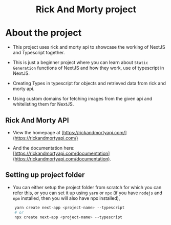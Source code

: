 <div align=center>
    <h1>Rick And Morty project</h1>
</div>

# About the project

- This project uses rick and morty api to showcase the working of NextJS and Typescript together.

- This is just a beginner project where you can learn about `Static Generation` functions of NextJS and how they work, use of typescript in NextJS.

- Creating Types in typescript for objects and retrieved data from rick and morty api.

- Using custom domains for fetching images from the given api and whitelisting them for NextJS.

## Rick And Morty API

- View the homepage at [https://rickandmortyapi.com/](https://rickandmortyapi.com/)

- And the documentation here: [https://rickandmortyapi.com/documentation](https://rickandmortyapi.com/documentation).

## Setting up project folder

- You can either setup the project folder from scratch for which you can refer [this](https://github.com/genzyy/NextJS-guide/blob/main/NextJS-without-CRA.md), or you can set it up using `yarn` or `npx` (if you have `nodejs` and `npm` installed, then you will also have npx installed),

```bash
    yarn create next-app <project-name> --typescript
    # or
    npx create next-app <project-name> --typescript
```
